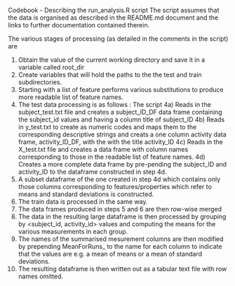 ﻿Codebook - Describing the run_analysis.R script
The script assumes that the data is organised as described in the README.md document and the links to further documentation contained therein. 

The various stages of processing (as detailed in the comments in the script) are
1. Obtain the value of the current working directory and save it in a variable called root_dir
2. Create variables that will hold the paths to the the test and train subdirectories. 
3. Starting with a list of feature performs various substitutions to produce more readable list of feature names.  
4. The test data processing is as follows : The script
4a) Reads in the subject_test.txt file and creates a subject_ID_DF data frame containing the subject_id values and having a column title of subject_ID
4b)  Reads in y_test.txt to create as  numeric codes and maps them to the corresponding descriptive strings and creats a one column activity data frame, activity_ID_DF, with the with the title activity_ID
4c) Reads in the X_test.txt file and creates a data frame with column names corresponding to those in the readable list of feature names. 
4d) Creates a more complete data frame by pre-pending the subject_ID and activity_ID to the dataframe constructed in step 4d. 
5. A subset dataframe of the one created in step 4d which contains only those columns corresponding to features/properties which refer to means and standard deviations is constructed.
6. The  train data  is processed in the same way. 
7. The data frames produced in steps 5 and 6 are then row-wise merged 
8. The data in the resulting large dataframe is then processed by grouping by <subject_id, activity_id> values and computing the means for the various measurements in each group. 
9. The names of the summarised mesurement columns are then modified by prepending MeanForRuns_ to the name for each column to indicate that the values are e.g. a mean of means or a mean of standard deviations. 
10. The resulting dataframe is then written out as a tabular text file with row names omitted. 

